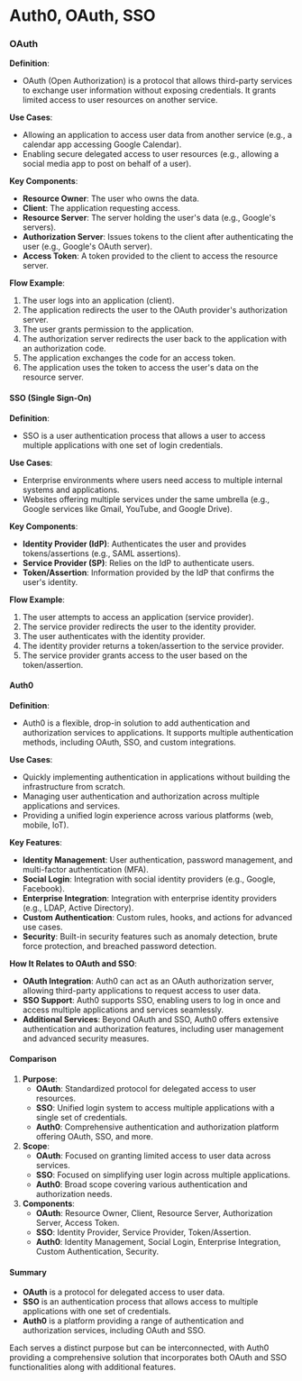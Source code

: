 # Auth0, OAuth, SSO

### OAuth

**Definition**:

* OAuth (Open Authorization) is a protocol that allows third-party services to exchange user information without exposing credentials. It grants limited access to user resources on another service.

**Use Cases**:

* Allowing an application to access user data from another service (e.g., a calendar app accessing Google Calendar).
* Enabling secure delegated access to user resources (e.g., allowing a social media app to post on behalf of a user).

**Key Components**:

* **Resource Owner**: The user who owns the data.
* **Client**: The application requesting access.
* **Resource Server**: The server holding the user's data (e.g., Google's servers).
* **Authorization Server**: Issues tokens to the client after authenticating the user (e.g., Google's OAuth server).
* **Access Token**: A token provided to the client to access the resource server.

**Flow Example**:

1. The user logs into an application (client).
2. The application redirects the user to the OAuth provider's authorization server.
3. The user grants permission to the application.
4. The authorization server redirects the user back to the application with an authorization code.
5. The application exchanges the code for an access token.
6. The application uses the token to access the user's data on the resource server.

#### SSO (Single Sign-On)

**Definition**:

* SSO is a user authentication process that allows a user to access multiple applications with one set of login credentials.

**Use Cases**:

* Enterprise environments where users need access to multiple internal systems and applications.
* Websites offering multiple services under the same umbrella (e.g., Google services like Gmail, YouTube, and Google Drive).

**Key Components**:

* **Identity Provider (IdP)**: Authenticates the user and provides tokens/assertions (e.g., SAML assertions).
* **Service Provider (SP)**: Relies on the IdP to authenticate users.
* **Token/Assertion**: Information provided by the IdP that confirms the user's identity.

**Flow Example**:

1. The user attempts to access an application (service provider).
2. The service provider redirects the user to the identity provider.
3. The user authenticates with the identity provider.
4. The identity provider returns a token/assertion to the service provider.
5. The service provider grants access to the user based on the token/assertion.

#### Auth0

**Definition**:

* Auth0 is a flexible, drop-in solution to add authentication and authorization services to applications. It supports multiple authentication methods, including OAuth, SSO, and custom integrations.

**Use Cases**:

* Quickly implementing authentication in applications without building the infrastructure from scratch.
* Managing user authentication and authorization across multiple applications and services.
* Providing a unified login experience across various platforms (web, mobile, IoT).

**Key Features**:

* **Identity Management**: User authentication, password management, and multi-factor authentication (MFA).
* **Social Login**: Integration with social identity providers (e.g., Google, Facebook).
* **Enterprise Integration**: Integration with enterprise identity providers (e.g., LDAP, Active Directory).
* **Custom Authentication**: Custom rules, hooks, and actions for advanced use cases.
* **Security**: Built-in security features such as anomaly detection, brute force protection, and breached password detection.

**How It Relates to OAuth and SSO**:

* **OAuth Integration**: Auth0 can act as an OAuth authorization server, allowing third-party applications to request access to user data.
* **SSO Support**: Auth0 supports SSO, enabling users to log in once and access multiple applications and services seamlessly.
* **Additional Services**: Beyond OAuth and SSO, Auth0 offers extensive authentication and authorization features, including user management and advanced security measures.

#### Comparison

1. **Purpose**:
   * **OAuth**: Standardized protocol for delegated access to user resources.
   * **SSO**: Unified login system to access multiple applications with a single set of credentials.
   * **Auth0**: Comprehensive authentication and authorization platform offering OAuth, SSO, and more.
2. **Scope**:
   * **OAuth**: Focused on granting limited access to user data across services.
   * **SSO**: Focused on simplifying user login across multiple applications.
   * **Auth0**: Broad scope covering various authentication and authorization needs.
3. **Components**:
   * **OAuth**: Resource Owner, Client, Resource Server, Authorization Server, Access Token.
   * **SSO**: Identity Provider, Service Provider, Token/Assertion.
   * **Auth0**: Identity Management, Social Login, Enterprise Integration, Custom Authentication, Security.

#### Summary

* **OAuth** is a protocol for delegated access to user data.
* **SSO** is an authentication process that allows access to multiple applications with one set of credentials.
* **Auth0** is a platform providing a range of authentication and authorization services, including OAuth and SSO.

Each serves a distinct purpose but can be interconnected, with Auth0 providing a comprehensive solution that incorporates both OAuth and SSO functionalities along with additional features.

